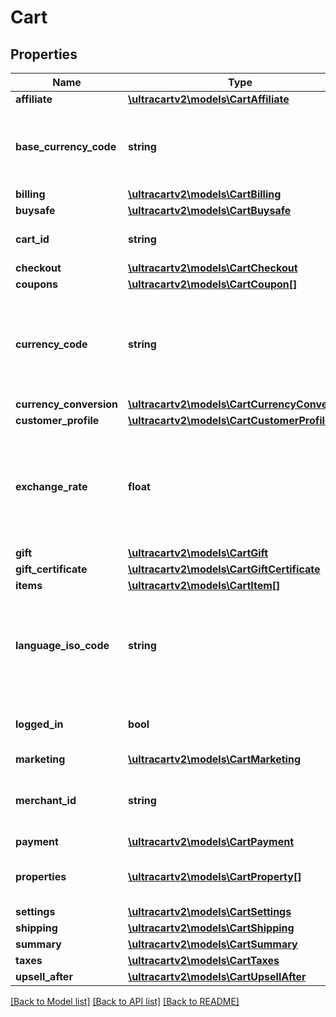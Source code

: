 # Cart

## Properties
Name | Type | Description | Notes
------------ | ------------- | ------------- | -------------
**affiliate** | [**\ultracartv2\models\CartAffiliate**](CartAffiliate.md) |  | [optional] 
**base_currency_code** | **string** | The ISO-4217 three letter base currency code of the account | [optional] 
**billing** | [**\ultracartv2\models\CartBilling**](CartBilling.md) |  | [optional] 
**buysafe** | [**\ultracartv2\models\CartBuysafe**](CartBuysafe.md) |  | [optional] 
**cart_id** | **string** | Unique identifier for this cart | [optional] 
**checkout** | [**\ultracartv2\models\CartCheckout**](CartCheckout.md) |  | [optional] 
**coupons** | [**\ultracartv2\models\CartCoupon[]**](CartCoupon.md) | Coupons | [optional] 
**currency_code** | **string** | The ISO-4217 three letter currency code the customer is viewing prices in | [optional] 
**currency_conversion** | [**\ultracartv2\models\CartCurrencyConversion**](CartCurrencyConversion.md) |  | [optional] 
**customer_profile** | [**\ultracartv2\models\CartCustomerProfile**](CartCustomerProfile.md) |  | [optional] 
**exchange_rate** | **float** | The exchange rate if the customer is viewing a different currency than the base | [optional] 
**gift** | [**\ultracartv2\models\CartGift**](CartGift.md) |  | [optional] 
**gift_certificate** | [**\ultracartv2\models\CartGiftCertificate**](CartGiftCertificate.md) |  | [optional] 
**items** | [**\ultracartv2\models\CartItem[]**](CartItem.md) | Items | [optional] 
**language_iso_code** | **string** | The ISO-631 three letter code the customer would like to checkout with | [optional] 
**logged_in** | **bool** | True if the customer is logged into their profile | [optional] 
**marketing** | [**\ultracartv2\models\CartMarketing**](CartMarketing.md) |  | [optional] 
**merchant_id** | **string** | Merchant ID this cart is associated with | [optional] 
**payment** | [**\ultracartv2\models\CartPayment**](CartPayment.md) |  | [optional] 
**properties** | [**\ultracartv2\models\CartProperty[]**](CartProperty.md) | Properties associated with the cart | [optional] 
**settings** | [**\ultracartv2\models\CartSettings**](CartSettings.md) |  | [optional] 
**shipping** | [**\ultracartv2\models\CartShipping**](CartShipping.md) |  | [optional] 
**summary** | [**\ultracartv2\models\CartSummary**](CartSummary.md) |  | [optional] 
**taxes** | [**\ultracartv2\models\CartTaxes**](CartTaxes.md) |  | [optional] 
**upsell_after** | [**\ultracartv2\models\CartUpsellAfter**](CartUpsellAfter.md) |  | [optional] 

[[Back to Model list]](../README.md#documentation-for-models) [[Back to API list]](../README.md#documentation-for-api-endpoints) [[Back to README]](../README.md)


